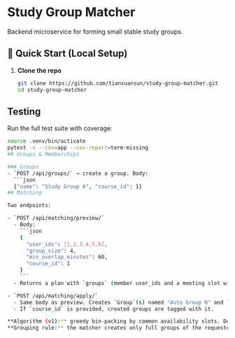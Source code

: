 # Study Group Matcher

Backend microservice for forming small stable study groups.
## 🚀 Quick Start (Local Setup)

1. **Clone the repo**
   ```bash
   git clone https://github.com/tianxuansun/study-group-matcher.git
   cd study-group-matcher
## Testing

Run the full test suite with coverage:

```bash
source .venv/bin/activate
pytest -v --cov=app --cov-report=term-missing
## Groups & Memberships

### Groups
- `POST /api/groups/` → create a group. Body:
  ```json
  {"name": "Study Group A", "course_id": 1}
## Matching

Two endpoints:

- `POST /api/matching/preview/`
  - Body:
    ```json
    {
      "user_ids": [1,2,3,4,5,6],
      "group_size": 4,
      "min_overlap_minutes": 60,
      "course_id": 1
    }
    ```
  - Returns a plan with `groups` (member user_ids and a meeting slot with `weekday`, `start_min`, `end_min`) and `leftovers`.

- `POST /api/matching/apply/`
  - Same body as preview. Creates `Group`(s) named "Auto Group N" and `Membership`(s).
  - If `course_id` is provided, created groups are tagged with it.

**Algorithm (v1):** greedy bin-packing by common availability slots. Deterministic ordering (sort by user id), ensures each group has a common slot of at least `min_overlap_minutes` on the same weekday.
**Grouping rule:** the matcher creates only full groups of the requested `group_size`. Any remaining users that cannot form a full group are returned in `leftovers`.
